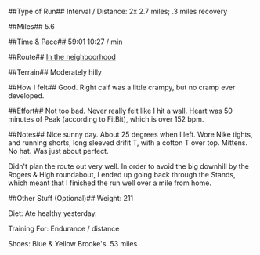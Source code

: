 <!--
.. title: Running Journal: Feb 06, 2017
.. slug: running-journal-feb-06-2017
.. date: 2017-02-06 01:00:00 UTC-05:00
.. tags: running-journal
.. category:running-journal
.. link:
.. description:
.. type: running-journal
-->

##Type of Run##
Interval / Distance: 2x 2.7 miles; .3 miles recovery

##Miles##
5.6

##Time & Pace##
59:01
10:27 / min

##Route##
[In the neighboorhood](http://rndb.co/j8Zp)

##Terrain##
Moderately hilly

##How I felt##
Good. Right calf was a little crampy, but no cramp ever developed.

##Effort##
Not too bad. Never really felt like I hit a wall.
Heart was 50 minutes of Peak (according to FitBit), which is over 152 bpm.

##Notes##
Nice sunny day. About 25 degrees when I left. Wore Nike tights, and running shorts, long sleeved drifit T, with a cotton T over top. Mittens. No hat. Was just about perfect.

Didn't plan the route out very well. In order to avoid the big downhill by the Rogers & High roundabout, I ended up going back through the Stands, which meant that I finished the run well over a mile from home.

##Other Stuff (Optional)##
Weight: 211

Diet: Ate healthy yesterday.

Training For: Endurance / distance

Shoes: Blue & Yellow Brooke's. 53 miles
